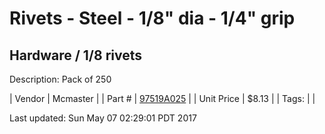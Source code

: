 # Rivets - Steel - 1/8" dia - 1/4" grip
## Hardware / 1/8 rivets
Description: 	Pack of 250 

| Vendor | Mcmaster | 
| Part # | [97519A025](https://www.mcmaster.com/#97519A025) | 
| Unit Price | $8.13 | 
| Tags: |  | 

Last updated: Sun May 07 02:29:01 PDT 2017